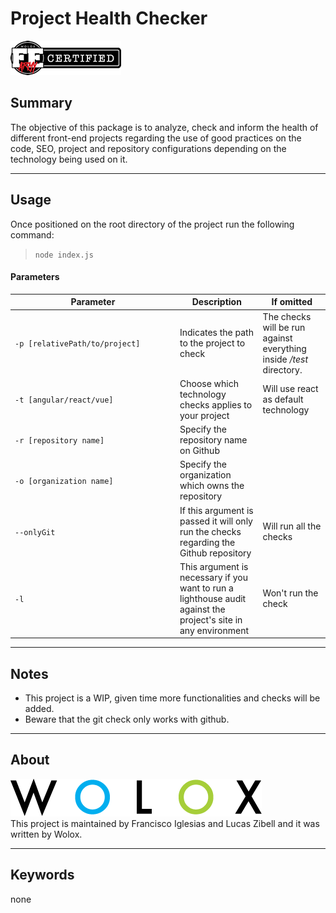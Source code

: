 # Project Health Checker

[![FEArmy](./assets/FEA_open_source_sm.png)](https://github.com/orgs/Wolox/teams/front-end-army/members)

## Summary

The objective of this package is to analyze, check and inform the health of different front-end projects regarding the use of good practices on the code, SEO, project and repository configurations depending on the technology being used on it.

---

## Usage

Once positioned on the root directory of the project run the following command:

>`node index.js`


#### Parameters

|<div style="width:250px">Parameter</div>|Description|If omitted|
|---|---|---|
|`-p [relativePath/to/project]`|Indicates the path to the project to check|The checks will be run against everything inside */test* directory.|
| `-t [angular/react/vue]`|Choose which technology checks applies to your project|Will use react as default technology|
|`-r [repository name]`|Specify the repository name on Github||
|`-o [organization name]`|Specify the organization which owns the repository||
|`--onlyGit`|If this argument is passed it will only run the checks regarding the Github repository|Will run all the checks|
|`-l`|This argument is necessary if you want to run a lighthouse audit against the project's site in any environment|Won't run the check|

---

## Notes
- This project is a WIP, given time more functionalities and checks will be added.
- Beware that the git check only works with github.

---

## About
[![Wolox](./assets/wolox_banner.png)](https://github.com/orgs/Wolox/teams/front-end-army/members)
<br>
This project is maintained by Francisco Iglesias and Lucas Zibell and it was written by Wolox.

---

## Keywords
none



